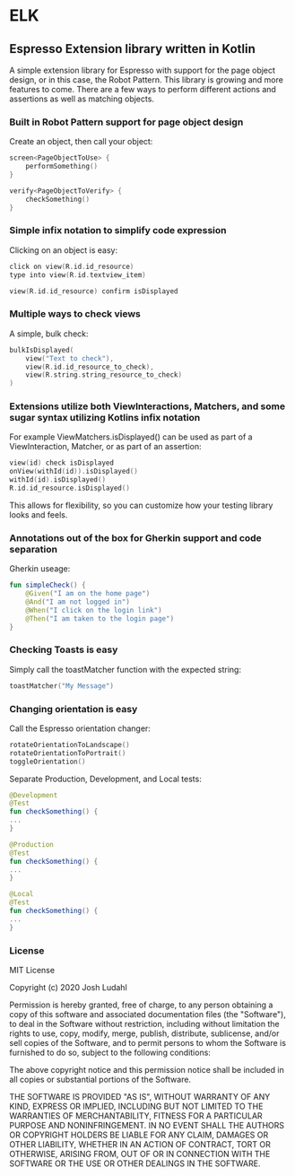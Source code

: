 # ELK
## Espresso Extension library written in Kotlin
A simple extension library for Espresso with support for the page object design, or in this case, the Robot Pattern. This library is growing and more features to come.  There are a few ways to perform different actions and assertions as well as matching objects.

### Built in Robot Pattern support for page object design
Create an object, then call your object:
```kotlin
screen<PageObjectToUse> {
    performSomething()
}

verify<PageObjectToVerify> {
    checkSomething()
}
```

### Simple infix notation to simplify code expression
Clicking on an object is easy:
```kotlin
click on view(R.id.id_resource)
type into view(R.id.textview_item)

view(R.id.id_resource) confirm isDisplayed
```

### Multiple ways to check views
A simple, bulk check:
```kotlin
bulkIsDisplayed(
    view("Text to check"),
    view(R.id.id_resource_to_check),
    view(R.string.string_resource_to_check)
)
```

### Extensions utilize both ViewInteractions, Matchers, and some sugar syntax utilizing Kotlins infix notation
For example ViewMatchers.isDisplayed() can be used as part of a ViewInteraction, Matcher, or as part of an assertion:
```kotlin
view(id) check isDisplayed
onView(withId(id)).isDisplayed()
withId(id).isDisplayed()
R.id.id_resource.isDisplayed()
```
This allows for flexibility, so you can customize how your testing library looks and feels. 

### Annotations out of the box for Gherkin support and code separation
Gherkin useage:
```kotlin
fun simpleCheck() {
    @Given("I am on the home page")
    @And("I am not logged in")
    @When("I click on the login link")
    @Then("I am taken to the login page")
}
```

### Checking Toasts is easy
Simply call the toastMatcher function with the expected string:
```kotlin
toastMatcher("My Message")
```

### Changing orientation is easy
Call the Espresso orientation changer:
```kotlin
rotateOrientationToLandscape()
rotateOrientationToPortrait()
toggleOrientation()
``` 

Separate Production, Development, and Local tests:
```kotlin
@Development
@Test
fun checkSomething() {
...
}

@Production
@Test
fun checkSomething() {
...
}

@Local
@Test
fun checkSomething() {
...
}
```

### License
MIT License

Copyright (c) 2020 Josh Ludahl

Permission is hereby granted, free of charge, to any person obtaining a copy of this software and associated documentation files (the "Software"), to deal in the Software without restriction, including without limitation the rights to use, copy, modify, merge, publish, distribute, sublicense, and/or sell copies of the Software, and to permit persons to whom the Software is furnished to do so, subject to the following conditions:

The above copyright notice and this permission notice shall be included in all copies or substantial portions of the Software.

THE SOFTWARE IS PROVIDED "AS IS", WITHOUT WARRANTY OF ANY KIND, EXPRESS OR IMPLIED, INCLUDING BUT NOT LIMITED TO THE WARRANTIES OF MERCHANTABILITY, FITNESS FOR A PARTICULAR PURPOSE AND NONINFRINGEMENT. IN NO EVENT SHALL THE AUTHORS OR COPYRIGHT HOLDERS BE LIABLE FOR ANY CLAIM, DAMAGES OR OTHER LIABILITY, WHETHER IN AN ACTION OF CONTRACT, TORT OR OTHERWISE, ARISING FROM, OUT OF OR IN CONNECTION WITH THE SOFTWARE OR THE USE OR OTHER DEALINGS IN THE SOFTWARE.